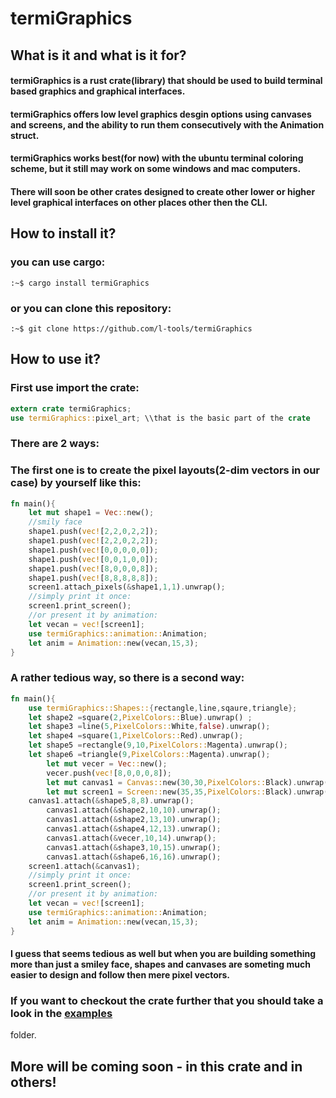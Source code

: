 # termiGraphics
## What is it and what is it for?

#### termiGraphics is a rust crate(library) that should be used to build terminal based graphics and graphical interfaces.
#### termiGraphics offers low level graphics desgin options using canvases and screens, and the ability to run them consecutively with the Animation struct.
#### termiGraphics works best(for now) with the ubuntu terminal coloring scheme, but it still may work on some windows and mac computers.
#### There will soon be other crates designed to create other lower or higher level graphical interfaces on other places other then the CLI.

## How to install it?

### you can use cargo:
```console
:~$ cargo install termiGraphics
```
### or you can clone this repository:
```console
:~$ git clone https://github.com/l-tools/termiGraphics
```

## How to use it?

### First use import the crate:
```rust
extern crate termiGraphics;  
use termiGraphics::pixel_art; \\that is the basic part of the crate  
```

### There are 2 ways:
### The first one is to create the pixel layouts(2-dim vectors in our case) by yourself like this:
```rust
fn main(){                                                             
	let mut shape1 = Vec::new();                                       
	//smily face                                         
	shape1.push(vec![2,2,0,2,2]);                                      
	shape1.push(vec![2,2,0,2,2]);                                      
	shape1.push(vec![0,0,0,0,0]);                                          
	shape1.push(vec![0,0,1,0,0]);                                          
	shape1.push(vec![8,0,0,0,8]);                                          
	shape1.push(vec![8,8,8,8,8]); 
	screen1.attach_pixels(&shape1,1,1).unwrap();
	//simply print it once:
	screen1.print_screen();
	//or present it by animation:
	let vecan = vec![screen1];
	use termiGraphics::animation::Animation;
	let anim = Animation::new(vecan,15,3);
}
```
### A rather tedious way, so there is a second way:
```rust
fn main(){                                                             
	use termiGraphics::Shapes::{rectangle,line,sqaure,triangle};
	let shape2 =square(2,PixelColors::Blue).unwrap() ;                 
	let shape3 =line(5,PixelColors::White,false).unwrap();             
	let shape4 =square(1,PixelColors::Red).unwrap();                       
	let shape5 =rectangle(9,10,PixelColors::Magenta).unwrap();             
	let shape6 =triangle(9,PixelColors::Magenta).unwrap();                 
    	let mut vecer = Vec::new();                                            
    	vecer.push(vec![8,0,0,0,8]);                                           
    	let mut canvas1 = Canvas::new(30,30,PixelColors::Black).unwrap();      
    	let mut screen1 = Screen::new(35,35,PixelColors::Black).unwrap();   
	canvas1.attach(&shape5,8,8).unwrap();                              
    	canvas1.attach(&shape2,10,10).unwrap();                                
    	canvas1.attach(&shape2,13,10).unwrap();                                
    	canvas1.attach(&shape4,12,13).unwrap();                                
    	canvas1.attach(&vecer,10,14).unwrap();                                 
    	canvas1.attach(&shape3,10,15).unwrap();                                
    	canvas1.attach(&shape6,16,16).unwrap();   
	screen1.attach(&canvas1);
	//simply print it once:
	screen1.print_screen();
	//or present it by animation:
	let vecan = vec![screen1];
	use termiGraphics::animation::Animation;
	let anim = Animation::new(vecan,15,3);
}
```
#### I guess that seems tedious as well but when you are building something more than just a smiley face, shapes and canvases are someting much easier to design and follow then mere pixel vectors.

### If you want to checkout the crate further that you should take a look in the [examples](https://github.com/l-tools/termiGrapichs/examples)
 folder.


## More will be coming soon - in this crate and in others!
